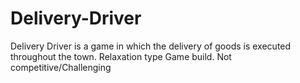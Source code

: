 # Delivery-Driver
Delivery Driver is a game in which the delivery of goods is executed throughout the town. Relaxation type Game build. Not competitive/Challenging
